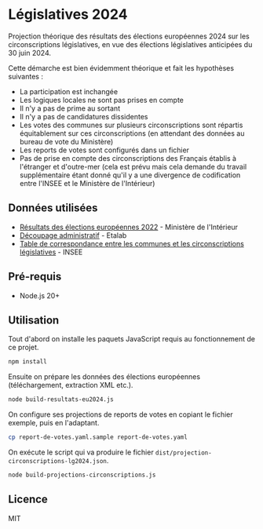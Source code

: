 # Législatives 2024

Projection théorique des résultats des élections européennes 2024 sur les circonscriptions législatives, en vue des élections législatives anticipées du 30 juin 2024.

Cette démarche est bien évidemment théorique et fait les hypothèses suivantes :
- La participation est inchangée
- Les logiques locales ne sont pas prises en compte
- Il n'y a pas de prime au sortant
- Il n'y a pas de candidatures dissidentes
- Les votes des communes sur plusieurs circonscriptions sont répartis équitablement sur ces circonscriptions (en attendant des données au bureau de vote du Ministère)
- Les reports de votes sont configurés dans un fichier
- Pas de prise en compte des circonscriptions des Français établis à l'étranger et d'outre-mer (cela est prévu mais cela demande du travail supplémentaire étant donné qu'il y a une divergence de codification entre l'INSEE et le Ministère de l'Intérieur)

## Données utilisées

- [Résultats des élections européennes 2022](https://www.resultats-elections.interieur.gouv.fr/telechargements/EU2024) - Ministère de l'Intérieur
- [Découpage administratif](https://github.com/etalab/decoupage-administratif) - Etalab
- [Table de correspondance entre les communes et les circonscriptions législatives](https://www.insee.fr/fr/statistiques/6436476?sommaire=6436478) - INSEE


## Pré-requis

- Node.js 20+

## Utilisation

Tout d'abord on installe les paquets JavaScript requis au fonctionnement de ce projet.

```bash
npm install
```

Ensuite on prépare les données des élections européennes (téléchargement, extraction XML etc.).

```bash
node build-resultats-eu2024.js
```

On configure ses projections de reports de votes en copiant le fichier exemple, puis en l'adaptant.

```bash
cp report-de-votes.yaml.sample report-de-votes.yaml
```

On exécute le script qui va produire le fichier `dist/projection-circonscriptions-lg2024.json`.

```bash
node build-projections-circonscriptions.js
```

## Licence

MIT
